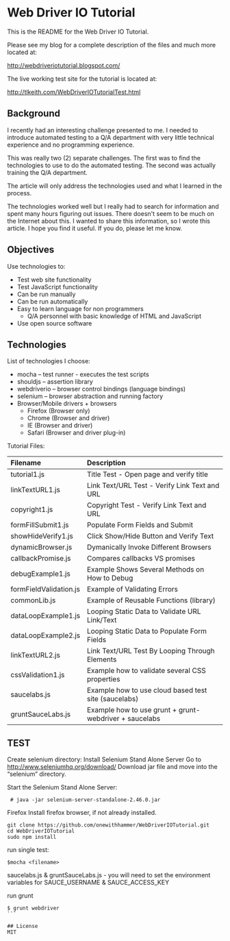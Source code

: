 Web Driver IO Tutorial
======================

This is the README for the Web Driver IO Tutorial.

Please see my blog for a complete description of the files and much more
located at:

http://webdriveriotutorial.blogspot.com/

The live working test site for the tutorial is located at:

http://tlkeith.com/WebDriverIOTutorialTest.html


## Background

I recently had an interesting challenge presented to me. I needed to introduce automated testing to a Q/A department with very little technical experience and no programming experience. 

This was really two (2) separate challenges. The first was to find the technologies to use to do the automated testing. The second was actually training the Q/A department. 

The article will only address the technologies used and what I learned in the process. 

The technologies worked well but I really had to search for information and spent many hours figuring out issues. There doesn't seem to be much on the Internet about this.
I wanted to share this information, so I wrote this article. I hope you find it useful. If you do, please let me know.

## Objectives

Use technologies to:

* Test web site functionality
* Test JavaScript functionality
* Can be run manually
* Can be run automatically
* Easy to learn language for non programmers
	* Q/A personnel with basic knowledge of HTML and JavaScript
* Use open source software

## Technologies

List of technologies I choose:

* mocha – test runner - executes the test scripts
* shouldjs – assertion library
* webdriverio – browser control bindings (language bindings)
* selenium – browser abstraction and running factory
* Browser/Mobile drivers + browsers 
	* Firefox (Browser only)
	* Chrome (Browser and driver)
	* IE (Browser and driver)
	* Safari (Browser and driver plug-in)

Tutorial Files:

| Filename             | Description                                             |
| :---------------------|:--------------------------------------------------------|
| tutorial1.js          | Title Test - Open page and verify title
| linkTextURL1.js       | Link Text/URL Test - Verify Link Text and URL
| copyright1.js         | Copyright Test - Verify Link Text and URL
| formFillSubmit1.js 	| Populate Form Fields and Submit
| showHideVerify1.js 	| Click Show/Hide Button and Verify Text
| dynamicBrowser.js     | Dymanically Invoke Different Browsers
| callbackPromise.js    | Compares callbacks VS promises
| debugExample1.js      | Example Shows Several Methods on How to Debug
| formFieldValidation.js| Example of Validating Errors
| commonLib.js          | Example of Reusable Functions (library)
| dataLoopExample1.js   | Looping Static Data to Validate URL Link/Text
| dataLoopExample2.js   | Looping Static Data to Populate Form Fields
| linkTextURL2.js       | Link Text/URL Test By Looping Through Elements
| cssValidation1.js     | Example how to validate several CSS properties
| saucelabs.js          | Example how to use cloud based test site (saucelabs)
| gruntSauceLabs.js     | Example how to use grunt + grunt-webdriver + saucelabs

## TEST

Create selenium directory:
Install Selenium Stand Alone Server
 Go to http://www.seleniumhq.org/download/
 Download jar file and move into the “selenium” directory.

Start the Selenium Stand Alone Server:
```
 # java -jar selenium-server-standalone-2.46.0.jar
```

Firefox
 Install firefox browser, if not already installed.

```
git clone https://github.com/onewithhammer/WebDriverIOTutorial.git
cd WebDriverIOTutorial
sudo npm install
```

run single test:
```
$mocha <filename>
```

saucelabs.js & gruntSauceLabs.js - you will need to set the environment variables for SAUCE_USERNAME & SAUCE_ACCESS_KEY


run grunt
````
$ grunt webdriver
```

## License
MIT



